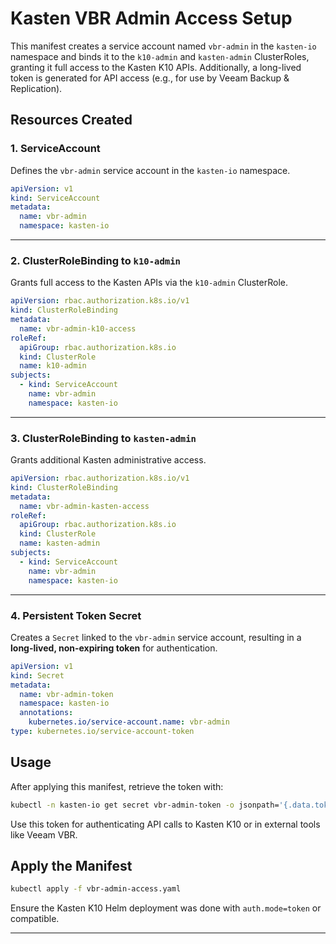 # Kasten VBR Admin Access Setup

This manifest creates a service account named `vbr-admin` in the `kasten-io` namespace and binds it to the `k10-admin` and `kasten-admin` ClusterRoles, granting it full access to the Kasten K10 APIs. Additionally, a long-lived token is generated for API access (e.g., for use by Veeam Backup & Replication).

## Resources Created

### 1. ServiceAccount

Defines the `vbr-admin` service account in the `kasten-io` namespace.

```yaml
apiVersion: v1
kind: ServiceAccount
metadata:
  name: vbr-admin
  namespace: kasten-io
```

---

### 2. ClusterRoleBinding to `k10-admin`

Grants full access to the Kasten APIs via the `k10-admin` ClusterRole.

```yaml
apiVersion: rbac.authorization.k8s.io/v1
kind: ClusterRoleBinding
metadata:
  name: vbr-admin-k10-access
roleRef:
  apiGroup: rbac.authorization.k8s.io
  kind: ClusterRole
  name: k10-admin
subjects:
  - kind: ServiceAccount
    name: vbr-admin
    namespace: kasten-io
```

---

### 3. ClusterRoleBinding to `kasten-admin`

Grants additional Kasten administrative access.

```yaml
apiVersion: rbac.authorization.k8s.io/v1
kind: ClusterRoleBinding
metadata:
  name: vbr-admin-kasten-access
roleRef:
  apiGroup: rbac.authorization.k8s.io
  kind: ClusterRole
  name: kasten-admin
subjects:
  - kind: ServiceAccount
    name: vbr-admin
    namespace: kasten-io
```

---

### 4. Persistent Token Secret

Creates a `Secret` linked to the `vbr-admin` service account, resulting in a **long-lived, non-expiring token** for authentication.

```yaml
apiVersion: v1
kind: Secret
metadata:
  name: vbr-admin-token
  namespace: kasten-io
  annotations:
    kubernetes.io/service-account.name: vbr-admin
type: kubernetes.io/service-account-token
```

## Usage

After applying this manifest, retrieve the token with:

```bash
kubectl -n kasten-io get secret vbr-admin-token -o jsonpath='{.data.token}' | base64 -d
```

Use this token for authenticating API calls to Kasten K10 or in external tools like Veeam VBR.

## Apply the Manifest

```bash
kubectl apply -f vbr-admin-access.yaml
```

Ensure the Kasten K10 Helm deployment was done with `auth.mode=token` or compatible.

---
